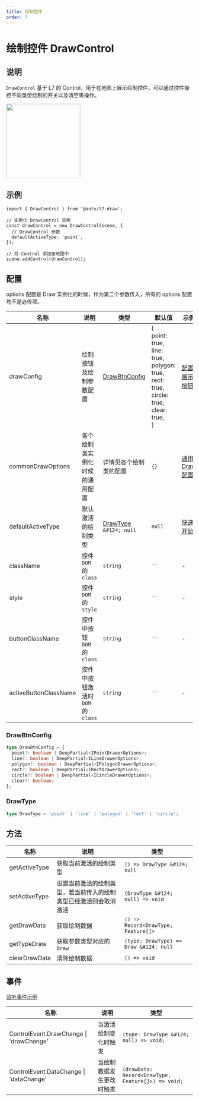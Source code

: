```yaml
---
title: 绘制控件
order: 7
---
```


# 绘制控件 DrawControl

## 说明

`DrawControl` 基于 L7 的 Control，用于在地图上展示绘制控件，可以通过控件操控不同类型绘制的开关以及清空等操作。

<img src="https://gw.alipayobjects.com/mdn/rms_2591f5/afts/img/A*uP8AQJ-uBVEAAAAAAAAAAAAAARQnAQ" width="200"/>

## 示例

```tsx | pure
import { DrawControl } from '@antv/l7-draw';

// 实例化 DrawControl 实例
const drawControl = new DrawControl(scene, {
  // DrawControl 参数
  defaultActiveType: 'point',
});

// 将 Control 添加至地图中
scene.addControl(drawControl);
```

## 配置

options 配置是 Draw 实例化的时候，作为第二个参数传入，所有的 options 配置均不是必传项。

| 名称                  | 说明                              | 类型                                | 默认值                                                                                                                  | 示例                                      |
| --------------------- | --------------------------------- | ----------------------------------- | ----------------------------------------------------------------------------------------------------------------------- | ----------------------------------------- |
| drawConfig            | 绘制按钮及绘制参数配置            | [DrawBtnConfig](#drawbtnconfig)     | { <br />point: true,<br />line: true,<br />polygon: true,<br />rect: true,<br />circle: true,<br />clear: true,<br /> } | [配置展示按钮](/example/control/draw)     |
| commonDrawOptions     | 各个绘制类实例化时候的通用配置    | 详情见各个绘制类的配置              | `{}`                                                                                                                    | [通用 Draw 配置](/example/control/common) |
| defaultActiveType     | 默认激活的绘制类型                | [DrawType](#drawtype) `&#124; null` | `null`                                                                                                                  | [快速开始](/example/control/start)        |
| className             | 控件 `DOM` 的 `class`             | `string`                            | `''`                                                                                                                    | -                                         |
| style                 | 控件 `DOM` 的 `style`             | `string`                            | `''`                                                                                                                    | -                                         |
| buttonClassName       | 控件中按钮 `DOM` 的 `class`       | `string`                            | `''`                                                                                                                    | -                                         |
| activeButtonClassName | 控件中按钮激活时 `DOM` 的 `class` | `string`                            | `''`                                                                                                                    | -                                         |

### DrawBtnConfig

```ts
type DrawBtnConfig = {
  point?: boolean | DeepPartial<IPointDrawerOptions>;
  line?: boolean | DeepPartial<ILineDrawerOptions>;
  polygon?: boolean | DeepPartial<IPolygonDrawerOptions>;
  rect?: boolean | DeepPartial<IRectDrawerOptions>;
  circle?: boolean | DeepPartial<ICircleDrawerOptions>;
  clear?: boolean;
};
```

### DrawType

```ts
type DrawType = 'point' | 'line' | 'polygon' | 'rect' | 'circle';
```

## 方法

| 名称          | 说明                                                             | 类型                                   |
| ------------- | ---------------------------------------------------------------- | -------------------------------------- |
| getActiveType | 获取当前激活的绘制类型                                           | `() => DrawType &#124; null`           |
| setActiveType | 设置当前激活的绘制类型，若当前传入的绘制类型已经激活则会取消激活 | `(DrawType &#124; null) => void`       |
| getDrawData   | 获取绘制数据                                                     | `() => Record<DrawType, Feature[]>`    |
| getTypeDraw   | 获取参数类型对应的 `Draw`                                        | `(type: DrawType) => Draw &#124; null` |
| clearDrawData | 清除绘制数据                                                     | `() => void`                           |

## 事件

[监听事件示例](/example/control/event)

| 名称                                        | 说明                     | 类型                                               |
| ------------------------------------------- | ------------------------ | -------------------------------------------------- |
| ControlEvent.DrawChange &#124; 'drawChange' | 当激活绘制变化时触发     | `(type: DrawType &#124; null) => void;`            |
| ControlEvent.DataChange &#124; 'dataChange' | 当绘制数据发生更改时触发 | `(drawData: Record<DrawType, Feature[]>) => void;` |
